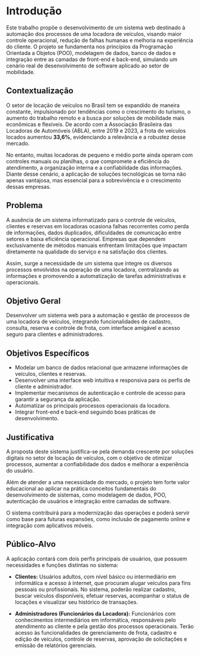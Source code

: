 # Introdução

Este trabalho propõe o desenvolvimento de um sistema web destinado à automação dos processos de uma locadora de veículos, visando maior controle operacional, redução de falhas humanas e melhoria na experiência do cliente. O projeto se fundamenta nos princípios da Programação Orientada a Objetos (POO), modelagem de dados, banco de dados e integração entre as camadas de front-end e back-end, simulando um cenário real de desenvolvimento de software aplicado ao setor de mobilidade.

## Contextualização

O setor de locação de veículos no Brasil tem se expandido de maneira constante, impulsionado por tendências como o crescimento do turismo, o aumento do trabalho remoto e a busca por soluções de mobilidade mais econômicas e flexíveis. De acordo com a Associação Brasileira das Locadoras de Automóveis (ABLA), entre 2019 e 2023, a frota de veículos locados aumentou **33,6%**, evidenciando a relevância e a robustez desse mercado.

No entanto, muitas locadoras de pequeno e médio porte ainda operam com controles manuais ou planilhas, o que compromete a eficiência do atendimento, a organização interna e a confiabilidade das informações. Diante desse cenário, a aplicação de soluções tecnológicas se torna não apenas vantajosa, mas essencial para a sobrevivência e o crescimento dessas empresas.

## Problema

A ausência de um sistema informatizado para o controle de veículos, clientes e reservas em locadoras ocasiona falhas recorrentes como perda de informações, dados duplicados, dificuldades de comunicação entre setores e baixa eficiência operacional. Empresas que dependem exclusivamente de métodos manuais enfrentam limitações que impactam diretamente na qualidade do serviço e na satisfação dos clientes.

Assim, surge a necessidade de um sistema que integre os diversos processos envolvidos na operação de uma locadora, centralizando as informações e promovendo a automatização de tarefas administrativas e operacionais.

## Objetivo Geral

Desenvolver um sistema web para a automação e gestão de processos de uma locadora de veículos, integrando funcionalidades de cadastro, consulta, reserva e controle de frota, com interface amigável e acesso seguro para clientes e administradores.

## Objetivos Específicos

- Modelar um banco de dados relacional que armazene informações de veículos, clientes e reservas.
- Desenvolver uma interface web intuitiva e responsiva para os perfis de cliente e administrador.
- Implementar mecanismos de autenticação e controle de acesso para garantir a segurança da aplicação.
- Automatizar os principais processos operacionais da locadora.
- Integrar front-end e back-end seguindo boas práticas de desenvolvimento.

## Justificativa

A proposta deste sistema justifica-se pela demanda crescente por soluções digitais no setor de locação de veículos, com o objetivo de otimizar processos, aumentar a confiabilidade dos dados e melhorar a experiência do usuário.

Além de atender a uma necessidade do mercado, o projeto tem forte valor educacional ao aplicar na prática conceitos fundamentais do desenvolvimento de sistemas, como modelagem de dados, POO, autenticação de usuários e integração entre camadas de software.

O sistema contribuirá para a modernização das operações e poderá servir como base para futuras expansões, como inclusão de pagamento online e integração com aplicativos móveis.

## Público-Alvo  

A aplicação contará com dois perfis principais de usuários, que possuem necessidades e funções distintas no sistema:

- **Clientes:** Usuários adultos, com nível básico ou intermediário em informática e acesso à internet, que procuram alugar veículos para fins pessoais ou profissionais. No sistema, poderão realizar cadastro, buscar veículos disponíveis, efetuar reservas, acompanhar o status de locações e visualizar seu histórico de transações.

- **Administradores (Funcionários da Locadora):** Funcionários com conhecimentos intermediários em informática, responsáveis pelo atendimento ao cliente e pela gestão dos processos operacionais. Terão acesso às funcionalidades de gerenciamento de frota, cadastro e edição de veículos, controle de reservas, aprovação de solicitações e emissão de relatórios gerenciais.
